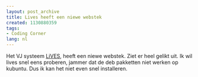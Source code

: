 ```yaml
---
layout: post_archive
title: Lives heeft een niewe webstek
created: 1130880359
tags:
- Coding Corner
lang: nl
---
```

Het VJ systeem [LiVES](http://lives.sourceforge.net/), heeft een niewe webstek. Ziet er heel gelikt uit. Ik wil lives snel eens proberen, jammer dat de deb pakketten niet werken op kubuntu. Dus ik kan het niet even snel installeren.
